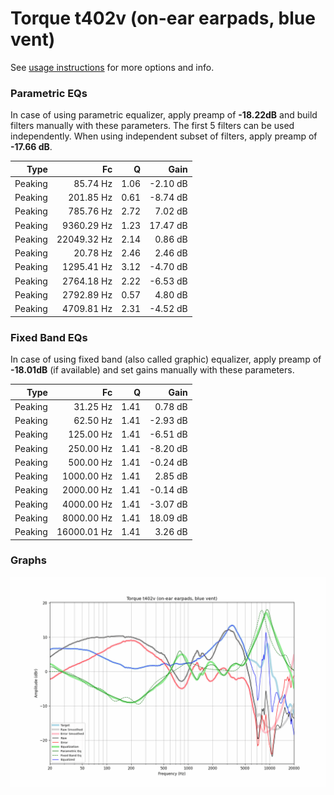 # Torque t402v (on-ear earpads, blue vent)
See [usage instructions](https://github.com/jaakkopasanen/AutoEq#usage) for more options and info.

### Parametric EQs
In case of using parametric equalizer, apply preamp of **-18.22dB** and build filters manually
with these parameters. The first 5 filters can be used independently.
When using independent subset of filters, apply preamp of **-17.66 dB**.

| Type    | Fc          |    Q | Gain     |
|--------:|------------:|-----:|---------:|
| Peaking | 85.74 Hz    | 1.06 | -2.10 dB |
| Peaking | 201.85 Hz   | 0.61 | -8.74 dB |
| Peaking | 785.76 Hz   | 2.72 | 7.02 dB  |
| Peaking | 9360.29 Hz  | 1.23 | 17.47 dB |
| Peaking | 22049.32 Hz | 2.14 | 0.86 dB  |
| Peaking | 20.78 Hz    | 2.46 | 2.46 dB  |
| Peaking | 1295.41 Hz  | 3.12 | -4.70 dB |
| Peaking | 2764.18 Hz  | 2.22 | -6.53 dB |
| Peaking | 2792.89 Hz  | 0.57 | 4.80 dB  |
| Peaking | 4709.81 Hz  | 2.31 | -4.52 dB |

### Fixed Band EQs
In case of using fixed band (also called graphic) equalizer, apply preamp of **-18.01dB**
(if available) and set gains manually with these parameters.

| Type    | Fc          |    Q | Gain     |
|--------:|------------:|-----:|---------:|
| Peaking | 31.25 Hz    | 1.41 | 0.78 dB  |
| Peaking | 62.50 Hz    | 1.41 | -2.93 dB |
| Peaking | 125.00 Hz   | 1.41 | -6.51 dB |
| Peaking | 250.00 Hz   | 1.41 | -8.20 dB |
| Peaking | 500.00 Hz   | 1.41 | -0.24 dB |
| Peaking | 1000.00 Hz  | 1.41 | 2.85 dB  |
| Peaking | 2000.00 Hz  | 1.41 | -0.14 dB |
| Peaking | 4000.00 Hz  | 1.41 | -3.07 dB |
| Peaking | 8000.00 Hz  | 1.41 | 18.09 dB |
| Peaking | 16000.01 Hz | 1.41 | 3.26 dB  |

### Graphs
![](./Torque%20t402v%20(on-ear%20earpads,%20blue%20vent).png)